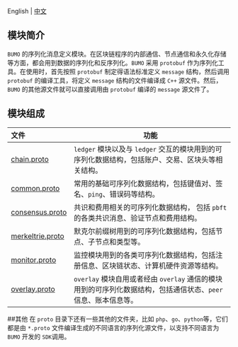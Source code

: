 English | [中文](README_CN.md) 

## 模块简介
`BUMO` 的序列化消息定义模块。在区块链程序的内部通信、节点通信和永久化存储等方面，都会用到数据的序列化和反序列化。`BUMO` 采用 `protobuf` 作为序列化工具。在使用时，首先按照 `protobuf` 制定得语法标准定义 `message` 结构，然后调用 `protobuf` 的编译工具，将定义 `message` 结构的文件编译成 `C++` 源文件。然后，`BUMO` 的其他源文件就可以直接调用由 `protobuf` 编译的 `message` 源文件了。


## 模块组成
文件 | 功能
|:--- | ---
[chain.proto](./chain.proto)           | `ledger` 模块以及与 `ledger` 交互的模块用到的可序列化数据结构，包括账户、交易、区块头等相关结构。
[common.proto](./common.proto)         | 常用的基础可序列化数据结构，包括键值对、签名、`ping`、错误码等结构。
[consensus.proto](./consensus.proto)   | 共识和费用相关的可序列化数据结构， 包括 `pbft` 的各类共识消息、验证节点和费用结构。
[merkeltrie.proto](./merkeltrie.proto) | 默克尔前缀树用到的可序列化数据结构，包括节点、子节点和类型等。
[monitor.proto](./monitor.proto)       | 监控模块用到的各类可序列化数据结构，包括注册信息、区块链状态、计算机硬件资源等结构。
[overlay.proto](./overlay.proto)       | `overlay` 模块自用或者经由 `overlay` 通信的模块用到的可序列化数据结构，包括通信状态、`peer` 信息、账本信息等。

##其他
在 `proto` 目录下还有一些其他的文件夹，比如 `php`、`go`、`python`等，它们都是由 `*.proto` 文件编译生成的不同语言的序列化源文件，以支持不同语言为 `BUMO` 开发的 `SDK`调用。
